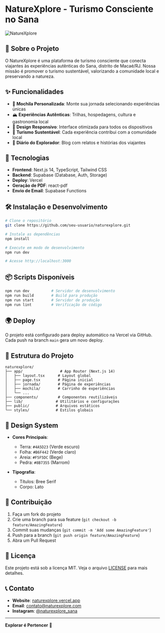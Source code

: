 # NatureXplore - Turismo Consciente no Sana

![NatureXplore](./public/logo-naturexplore.png)

## 🌿 Sobre o Projeto

O NatureXplore é uma plataforma de turismo consciente que conecta viajantes às experiências autênticas do Sana, distrito de Macaé/RJ. Nossa missão é promover o turismo sustentável, valorizando a comunidade local e preservando a natureza.

## ✨ Funcionalidades

- 🎒 **Mochila Personalizada**: Monte sua jornada selecionando experiências únicas
- 🏔️ **Experiências Autênticas**: Trilhas, hospedagens, cultura e gastronomia local
- 📱 **Design Responsivo**: Interface otimizada para todos os dispositivos
- 🌱 **Turismo Sustentável**: Cada experiência contribui com a comunidade local
- 📖 **Diário do Explorador**: Blog com relatos e histórias dos viajantes

## 🚀 Tecnologias

- **Frontend**: Next.js 14, TypeScript, Tailwind CSS
- **Backend**: Supabase (Database, Auth, Storage)
- **Deploy**: Vercel
- **Geração de PDF**: react-pdf
- **Envio de Email**: Supabase Functions

## 🛠️ Instalação e Desenvolvimento

```bash
# Clone o repositório
git clone https://github.com/seu-usuario/naturexplore.git

# Instale as dependências
npm install

# Execute em modo de desenvolvimento
npm run dev

# Acesse http://localhost:3000
```

## 📦 Scripts Disponíveis

```bash
npm run dev          # Servidor de desenvolvimento
npm run build        # Build para produção
npm run start        # Servidor de produção
npm run lint         # Verificação de código
```

## 🌍 Deploy

O projeto está configurado para deploy automático na Vercel via GitHub. Cada push na branch `main` gera um novo deploy.

## 📁 Estrutura do Projeto

```
naturexplore/
├── app/                 # App Router (Next.js 14)
│   ├── layout.tsx      # Layout global
│   ├── page.tsx        # Página inicial
│   ├── jornada/        # Página de experiências
│   ├── mochila/        # Carrinho de experiências
│   └── ...
├── components/         # Componentes reutilizáveis
├── lib/               # Utilitários e configurações
├── public/            # Arquivos estáticos
└── styles/            # Estilos globais
```

## 🎨 Design System

- **Cores Principais**:
  - Terra: `#4A5D23` (Verde escuro)
  - Folha: `#B6F442` (Verde claro)
  - Areia: `#F5F5DC` (Bege)
  - Pedra: `#8B7355` (Marrom)

- **Tipografia**:
  - Títulos: Bree Serif
  - Corpo: Lato

## 🤝 Contribuição

1. Faça um fork do projeto
2. Crie uma branch para sua feature (`git checkout -b feature/AmazingFeature`)
3. Commit suas mudanças (`git commit -m 'Add some AmazingFeature'`)
4. Push para a branch (`git push origin feature/AmazingFeature`)
5. Abra um Pull Request

## 📄 Licença

Este projeto está sob a licença MIT. Veja o arquivo [LICENSE](LICENSE) para mais detalhes.

## 📞 Contato

- **Website**: [naturexplore.vercel.app](https://naturexplore.vercel.app)
- **Email**: contato@naturexplore.com
- **Instagram**: [@naturexplore_sana](https://instagram.com/naturexplore_sana)

---

**Explorar é Pertencer** 🌿

